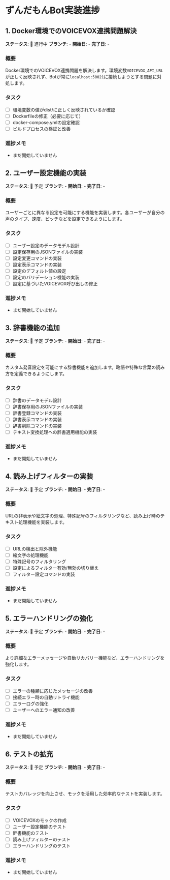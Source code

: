 # ずんだもんBot実装進捗

## 1. Docker環境でのVOICEVOX連携問題解決
**ステータス**: 🔄 進行中
**ブランチ**: -
**開始日**: -
**完了日**: -

### 概要
Docker環境でのVOICEVOX連携問題を解決します。環境変数`VOICEVOX_API_URL`が正しく反映されず、Botが常に`localhost:50021`に接続しようとする問題に対処します。

### タスク
- [ ] 環境変数の値がdist/に正しく反映されているか確認
- [ ] Dockerfileの修正（必要に応じて）
- [ ] docker-compose.ymlの設定確認
- [ ] ビルドプロセスの検証と改善

### 進捗メモ
- まだ開始していません

## 2. ユーザー設定機能の実装
**ステータス**: 📅 予定
**ブランチ**: -
**開始日**: -
**完了日**: -

### 概要
ユーザーごとに異なる設定を可能にする機能を実装します。各ユーザーが自分の声のタイプ、速度、ピッチなどを設定できるようにします。

### タスク
- [ ] ユーザー設定のデータモデル設計
- [ ] 設定保存用のJSONファイルの実装
- [ ] 設定変更コマンドの実装
- [ ] 設定表示コマンドの実装
- [ ] 設定のデフォルト値の設定
- [ ] 設定のバリデーション機能の実装
- [ ] 設定に基づいたVOICEVOX呼び出しの修正

### 進捗メモ
- まだ開始していません

## 3. 辞書機能の追加
**ステータス**: 📅 予定
**ブランチ**: -
**開始日**: -
**完了日**: -

### 概要
カスタム発音設定を可能にする辞書機能を追加します。略語や特殊な言葉の読み方を定義できるようにします。

### タスク
- [ ] 辞書のデータモデル設計
- [ ] 辞書保存用のJSONファイルの実装
- [ ] 辞書登録コマンドの実装
- [ ] 辞書表示コマンドの実装
- [ ] 辞書削除コマンドの実装
- [ ] テキスト変換処理への辞書適用機能の実装

### 進捗メモ
- まだ開始していません

## 4. 読み上げフィルターの実装
**ステータス**: 📅 予定
**ブランチ**: -
**開始日**: -
**完了日**: -

### 概要
URLの非表示や絵文字の処理、特殊記号のフィルタリングなど、読み上げ時のテキスト処理機能を実装します。

### タスク
- [ ] URLの検出と除外機能
- [ ] 絵文字の処理機能
- [ ] 特殊記号のフィルタリング
- [ ] 設定によるフィルター有効/無効の切り替え
- [ ] フィルター設定コマンドの実装

### 進捗メモ
- まだ開始していません

## 5. エラーハンドリングの強化
**ステータス**: 📅 予定
**ブランチ**: -
**開始日**: -
**完了日**: -

### 概要
より詳細なエラーメッセージや自動リカバリー機能など、エラーハンドリングを強化します。

### タスク
- [ ] エラーの種類に応じたメッセージの改善
- [ ] 接続エラー時の自動リトライ機能
- [ ] エラーログの強化
- [ ] ユーザーへのエラー通知の改善

### 進捗メモ
- まだ開始していません

## 6. テストの拡充
**ステータス**: 📅 予定
**ブランチ**: -
**開始日**: -
**完了日**: -

### 概要
テストカバレッジを向上させ、モックを活用した効率的なテストを実装します。

### タスク
- [ ] VOICEVOXのモックの作成
- [ ] ユーザー設定機能のテスト
- [ ] 辞書機能のテスト
- [ ] 読み上げフィルターのテスト
- [ ] エラーハンドリングのテスト

### 進捗メモ
- まだ開始していません 